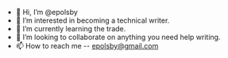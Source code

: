 - 👋 Hi, I’m @epolsby
- 👀 I’m interested in becoming a technical writer.
- 🌱 I’m currently learning the trade.
- 💞️ I’m looking to collaborate on anything you need help writing.
- 📫 How to reach me -- epolsby@gmail.com

<!---
epolsby/epolsby is a ✨ special ✨ repository because its `README.md` (this file) appears on your GitHub profile.
You can click the Preview link to take a look at your changes.
--->
